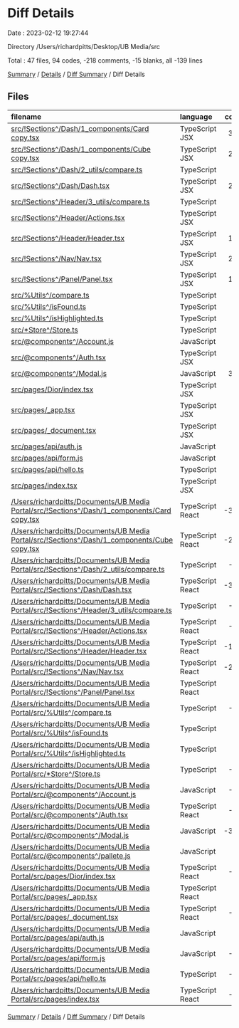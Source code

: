 # Diff Details

Date : 2023-02-12 19:27:44

Directory /Users/richardpitts/Desktop/UB Media/src

Total : 47 files,  94 codes, -218 comments, -15 blanks, all -139 lines

[Summary](results.md) / [Details](details.md) / [Diff Summary](diff.md) / Diff Details

## Files
| filename | language | code | comment | blank | total |
| :--- | :--- | ---: | ---: | ---: | ---: |
| [src/!Sections^/Dash/1_components/Card copy.tsx](/src/!Sections%5E/Dash/1_components/Card%20copy.tsx) | TypeScript JSX | 332 | 127 | 50 | 509 |
| [src/!Sections^/Dash/1_components/Cube copy.tsx](/src/!Sections%5E/Dash/1_components/Cube%20copy.tsx) | TypeScript JSX | 289 | 114 | 38 | 441 |
| [src/!Sections^/Dash/2_utils/compare.ts](/src/!Sections%5E/Dash/2_utils/compare.ts) | TypeScript | 27 | 0 | 2 | 29 |
| [src/!Sections^/Dash/Dash.tsx](/src/!Sections%5E/Dash/Dash.tsx) | TypeScript JSX | 277 | 209 | 0 | 486 |
| [src/!Sections^/Header/3_utils/compare.ts](/src/!Sections%5E/Header/3_utils/compare.ts) | TypeScript | 27 | 0 | 2 | 29 |
| [src/!Sections^/Header/Actions.tsx](/src/!Sections%5E/Header/Actions.tsx) | TypeScript JSX | 42 | 1 | 8 | 51 |
| [src/!Sections^/Header/Header.tsx](/src/!Sections%5E/Header/Header.tsx) | TypeScript JSX | 137 | 1 | 19 | 157 |
| [src/!Sections^/Nav/Nav.tsx](/src/!Sections%5E/Nav/Nav.tsx) | TypeScript JSX | 215 | 0 | 8 | 223 |
| [src/!Sections^/Panel/Panel.tsx](/src/!Sections%5E/Panel/Panel.tsx) | TypeScript JSX | 164 | 220 | 23 | 407 |
| [src/%Utils^/compare.ts](/src/%25Utils%5E/compare.ts) | TypeScript | 27 | 0 | 2 | 29 |
| [src/%Utils^/isFound.ts](/src/%25Utils%5E/isFound.ts) | TypeScript | 8 | 0 | 1 | 9 |
| [src/%Utils^/isHighlighted.ts](/src/%25Utils%5E/isHighlighted.ts) | TypeScript | 7 | 0 | 0 | 7 |
| [src/*Store^/Store.ts](/src/*Store%5E/Store.ts) | TypeScript | 44 | 0 | 4 | 48 |
| [src/@components^/Account.js](/src/@components%5E/Account.js) | JavaScript | 71 | 39 | 17 | 127 |
| [src/@components^/Auth.tsx](/src/@components%5E/Auth.tsx) | TypeScript JSX | 41 | 1 | 4 | 46 |
| [src/@components^/Modal.js](/src/@components%5E/Modal.js) | JavaScript | 382 | 4 | 59 | 445 |
| [src/pages/Dior/index.tsx](/src/pages/Dior/index.tsx) | TypeScript JSX | 85 | 7 | 10 | 102 |
| [src/pages/_app.tsx](/src/pages/_app.tsx) | TypeScript JSX | 6 | 0 | 3 | 9 |
| [src/pages/_document.tsx](/src/pages/_document.tsx) | TypeScript JSX | 13 | 0 | 2 | 15 |
| [src/pages/api/auth.js](/src/pages/api/auth.js) | JavaScript | 5 | 0 | 1 | 6 |
| [src/pages/api/form.js](/src/pages/api/form.js) | JavaScript | 15 | 8 | 5 | 28 |
| [src/pages/api/hello.ts](/src/pages/api/hello.ts) | TypeScript | 10 | 1 | 3 | 14 |
| [src/pages/index.tsx](/src/pages/index.tsx) | TypeScript JSX | 16 | 1 | 3 | 20 |
| [/Users/richardpitts/Documents/UB Media Portal/src/!Sections^/Dash/1_components/Card copy.tsx](//Users/richardpitts/Documents/UB%20Media%20Portal/src/!Sections%5E/Dash/1_components/Card%20copy.tsx) | TypeScript React | -332 | -127 | -50 | -509 |
| [/Users/richardpitts/Documents/UB Media Portal/src/!Sections^/Dash/1_components/Cube copy.tsx](//Users/richardpitts/Documents/UB%20Media%20Portal/src/!Sections%5E/Dash/1_components/Cube%20copy.tsx) | TypeScript React | -289 | -114 | -38 | -441 |
| [/Users/richardpitts/Documents/UB Media Portal/src/!Sections^/Dash/2_utils/compare.ts](//Users/richardpitts/Documents/UB%20Media%20Portal/src/!Sections%5E/Dash/2_utils/compare.ts) | TypeScript | -27 | 0 | -2 | -29 |
| [/Users/richardpitts/Documents/UB Media Portal/src/!Sections^/Dash/Dash.tsx](//Users/richardpitts/Documents/UB%20Media%20Portal/src/!Sections%5E/Dash/Dash.tsx) | TypeScript React | -341 | -191 | -28 | -560 |
| [/Users/richardpitts/Documents/UB Media Portal/src/!Sections^/Header/3_utils/compare.ts](//Users/richardpitts/Documents/UB%20Media%20Portal/src/!Sections%5E/Header/3_utils/compare.ts) | TypeScript | -27 | 0 | -2 | -29 |
| [/Users/richardpitts/Documents/UB Media Portal/src/!Sections^/Header/Actions.tsx](//Users/richardpitts/Documents/UB%20Media%20Portal/src/!Sections%5E/Header/Actions.tsx) | TypeScript React | -42 | -1 | -8 | -51 |
| [/Users/richardpitts/Documents/UB Media Portal/src/!Sections^/Header/Header.tsx](//Users/richardpitts/Documents/UB%20Media%20Portal/src/!Sections%5E/Header/Header.tsx) | TypeScript React | -135 | -1 | -19 | -155 |
| [/Users/richardpitts/Documents/UB Media Portal/src/!Sections^/Nav/Nav.tsx](//Users/richardpitts/Documents/UB%20Media%20Portal/src/!Sections%5E/Nav/Nav.tsx) | TypeScript React | -214 | 0 | -8 | -222 |
| [/Users/richardpitts/Documents/UB Media Portal/src/!Sections^/Panel/Panel.tsx](//Users/richardpitts/Documents/UB%20Media%20Portal/src/!Sections%5E/Panel/Panel.tsx) | TypeScript React | -3 | -395 | 0 | -398 |
| [/Users/richardpitts/Documents/UB Media Portal/src/%Utils^/compare.ts](//Users/richardpitts/Documents/UB%20Media%20Portal/src/%25Utils%5E/compare.ts) | TypeScript | -27 | 0 | -2 | -29 |
| [/Users/richardpitts/Documents/UB Media Portal/src/%Utils^/isFound.ts](//Users/richardpitts/Documents/UB%20Media%20Portal/src/%25Utils%5E/isFound.ts) | TypeScript | -8 | 0 | -1 | -9 |
| [/Users/richardpitts/Documents/UB Media Portal/src/%Utils^/isHighlighted.ts](//Users/richardpitts/Documents/UB%20Media%20Portal/src/%25Utils%5E/isHighlighted.ts) | TypeScript | -7 | 0 | 0 | -7 |
| [/Users/richardpitts/Documents/UB Media Portal/src/*Store^/Store.ts](//Users/richardpitts/Documents/UB%20Media%20Portal/src/*Store%5E/Store.ts) | TypeScript | -44 | 0 | -4 | -48 |
| [/Users/richardpitts/Documents/UB Media Portal/src/@components^/Account.js](//Users/richardpitts/Documents/UB%20Media%20Portal/src/@components%5E/Account.js) | JavaScript | -71 | -39 | -17 | -127 |
| [/Users/richardpitts/Documents/UB Media Portal/src/@components^/Auth.tsx](//Users/richardpitts/Documents/UB%20Media%20Portal/src/@components%5E/Auth.tsx) | TypeScript React | -47 | -34 | -10 | -91 |
| [/Users/richardpitts/Documents/UB Media Portal/src/@components^/Modal.js](//Users/richardpitts/Documents/UB%20Media%20Portal/src/@components%5E/Modal.js) | JavaScript | -382 | -11 | -59 | -452 |
| [/Users/richardpitts/Documents/UB Media Portal/src/@components^/pallete.js](//Users/richardpitts/Documents/UB%20Media%20Portal/src/@components%5E/pallete.js) | JavaScript | 0 | -21 | -4 | -25 |
| [/Users/richardpitts/Documents/UB Media Portal/src/pages/Dior/index.tsx](//Users/richardpitts/Documents/UB%20Media%20Portal/src/pages/Dior/index.tsx) | TypeScript React | -85 | -7 | -10 | -102 |
| [/Users/richardpitts/Documents/UB Media Portal/src/pages/_app.tsx](//Users/richardpitts/Documents/UB%20Media%20Portal/src/pages/_app.tsx) | TypeScript React | -6 | 0 | -3 | -9 |
| [/Users/richardpitts/Documents/UB Media Portal/src/pages/_document.tsx](//Users/richardpitts/Documents/UB%20Media%20Portal/src/pages/_document.tsx) | TypeScript React | -13 | 0 | -2 | -15 |
| [/Users/richardpitts/Documents/UB Media Portal/src/pages/api/auth.js](//Users/richardpitts/Documents/UB%20Media%20Portal/src/pages/api/auth.js) | JavaScript | -5 | 0 | -1 | -6 |
| [/Users/richardpitts/Documents/UB Media Portal/src/pages/api/form.js](//Users/richardpitts/Documents/UB%20Media%20Portal/src/pages/api/form.js) | JavaScript | -15 | -8 | -5 | -28 |
| [/Users/richardpitts/Documents/UB Media Portal/src/pages/api/hello.ts](//Users/richardpitts/Documents/UB%20Media%20Portal/src/pages/api/hello.ts) | TypeScript | -10 | -1 | -3 | -14 |
| [/Users/richardpitts/Documents/UB Media Portal/src/pages/index.tsx](//Users/richardpitts/Documents/UB%20Media%20Portal/src/pages/index.tsx) | TypeScript React | -16 | -1 | -3 | -20 |

[Summary](results.md) / [Details](details.md) / [Diff Summary](diff.md) / Diff Details